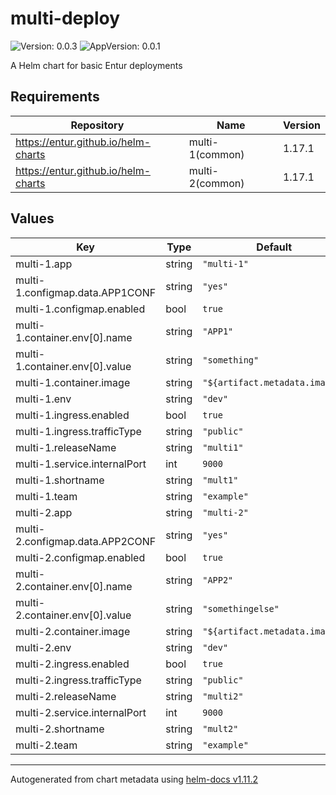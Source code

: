 # multi-deploy

![Version: 0.0.3](https://img.shields.io/badge/Version-0.0.3-informational?style=flat-square) ![AppVersion: 0.0.1](https://img.shields.io/badge/AppVersion-0.0.1-informational?style=flat-square)

A Helm chart for basic Entur deployments

## Requirements

| Repository | Name | Version |
|------------|------|---------|
| https://entur.github.io/helm-charts | multi-1(common) | 1.17.1 |
| https://entur.github.io/helm-charts | multi-2(common) | 1.17.1 |

## Values

| Key | Type | Default | Description |
|-----|------|---------|-------------|
| multi-1.app | string | `"multi-1"` |  |
| multi-1.configmap.data.APP1CONF | string | `"yes"` |  |
| multi-1.configmap.enabled | bool | `true` |  |
| multi-1.container.env[0].name | string | `"APP1"` |  |
| multi-1.container.env[0].value | string | `"something"` |  |
| multi-1.container.image | string | `"${artifact.metadata.image}"` |  |
| multi-1.env | string | `"dev"` |  |
| multi-1.ingress.enabled | bool | `true` |  |
| multi-1.ingress.trafficType | string | `"public"` |  |
| multi-1.releaseName | string | `"multi1"` |  |
| multi-1.service.internalPort | int | `9000` |  |
| multi-1.shortname | string | `"mult1"` |  |
| multi-1.team | string | `"example"` |  |
| multi-2.app | string | `"multi-2"` |  |
| multi-2.configmap.data.APP2CONF | string | `"yes"` |  |
| multi-2.configmap.enabled | bool | `true` |  |
| multi-2.container.env[0].name | string | `"APP2"` |  |
| multi-2.container.env[0].value | string | `"somethingelse"` |  |
| multi-2.container.image | string | `"${artifact.metadata.image}"` |  |
| multi-2.env | string | `"dev"` |  |
| multi-2.ingress.enabled | bool | `true` |  |
| multi-2.ingress.trafficType | string | `"public"` |  |
| multi-2.releaseName | string | `"multi2"` |  |
| multi-2.service.internalPort | int | `9000` |  |
| multi-2.shortname | string | `"mult2"` |  |
| multi-2.team | string | `"example"` |  |

----------------------------------------------
Autogenerated from chart metadata using [helm-docs v1.11.2](https://github.com/norwoodj/helm-docs/releases/v1.11.2)
